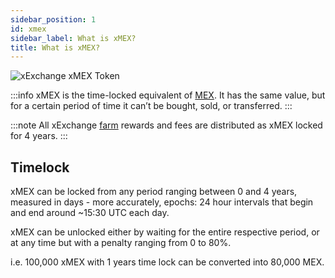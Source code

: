 ```yaml
---
sidebar_position: 1
id: xmex
sidebar_label: What is xMEX?
title: What is xMEX?
---
```


<img src="/docs/features/xmex-header.webp" alt="xExchange xMEX Token" />

:::info
xMEX is the time-locked equivalent of [MEX](/mex/what-is-mex.md). It has the same value, but for a certain period of time it can’t be bought, sold, or transferred.
:::

:::note
All xExchange [farm](/products/yield-farming.md) rewards and fees are distributed as xMEX locked for 4 years.
:::

[comment]: # "mx-context-auto"

## Timelock

xMEX can be locked from any period ranging between 0 and 4 years, measured in days - more accurately, epochs: 24 hour intervals that begin and end around ~15:30 UTC each day.

xMEX can be unlocked either by waiting for the entire respective period, or at any time but with a penalty ranging from 0 to 80%.

i.e. 100,000 xMEX with 1 years time lock can be converted into 80,000 MEX.

[comment]: # "mx-context-auto"

